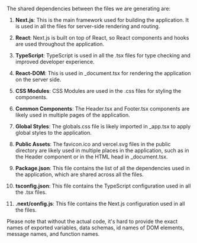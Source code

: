 The shared dependencies between the files we are generating are:

1. **Next.js**: This is the main framework used for building the application. It is used in all the files for server-side rendering and routing.

2. **React**: Next.js is built on top of React, so React components and hooks are used throughout the application.

3. **TypeScript**: TypeScript is used in all the .tsx files for type checking and improved developer experience.

4. **React-DOM**: This is used in _document.tsx for rendering the application on the server side.

5. **CSS Modules**: CSS Modules are used in the .css files for styling the components.

6. **Common Components**: The Header.tsx and Footer.tsx components are likely used in multiple pages of the application.

7. **Global Styles**: The globals.css file is likely imported in _app.tsx to apply global styles to the application.

8. **Public Assets**: The favicon.ico and vercel.svg files in the public directory are likely used in multiple places in the application, such as in the Header component or in the HTML head in _document.tsx.

9. **Package.json**: This file contains the list of all the dependencies used in the application, which are shared across all the files.

10. **tsconfig.json**: This file contains the TypeScript configuration used in all the .tsx files.

11. **.next/config.js**: This file contains the Next.js configuration used in all the files.

Please note that without the actual code, it's hard to provide the exact names of exported variables, data schemas, id names of DOM elements, message names, and function names.